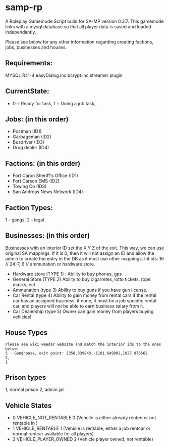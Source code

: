 # samp-rp
A Roleplay Gamemode Script build for SA-MP version 0.3.7.
This gamemode links with a mysql database so that all player data is saved and loaded independantly.

Please see below for any other information regarding creating factions, jobs, businesses and houses.

## Requirements:
MYSQL R41-4
easyDialog.inc
bcrypt.inc
streamer plugin

## CurrentState:
* 0 = Ready for task, 1 = Doing a job task, 

## Jobs: (in this order)
* Postman (ID1)
* Garbageman (ID2)
* Busdriver (ID3)
* Drug dealer (ID4)

## Factions: (in this order)
* Fort Caron Sheriff's Office (ID1)
* Fort Carson EMS (ID2)
* Towing Co (ID3)
* San Andreas News Network (ID4)

## Faction Types:
1 - gangs,
2 - legal

## Businesses: (in this order)
Businesses with an interior ID set the X Y Z of the exit. This way, we can use original SA mappings.
If it is 0, then it will not assign an ID and allow the admin to create the entry in the DB as it must use other mappings.
Int ids: 16 // 24-7, 6 // ammunation or hardware store.
* Hardware store (TYPE 1) :
    Ability to buy phones, gps
* General Store (TYPE 2)
    Ability to buy cigarretes, lotto tickets, rope, masks, ect
* Ammunation (type 3)
    Ability to buy guns if you have gun license.
* Car Rental (type 4)
    Ability to gain money from rental cars if the rental car has an assigned business. if none, it must be a job specific rental car, and players will not be able to earn business salary from it.
* Car Dealership (type 5)
    Owner can gain money from players buying vehicles! 

## House Types
    Please see wiki weedar website and match the interior ids to the ones below.
    5 - Ganghouse, exit point: 2350.339843,-1181.649902,1027.976562
    2,
    1

## Prison types
1, normal prison
2, admin jail

## Vehicle States
* 0 VEHICLE_NOT_RENTABLE 0 (Vehcile is either already rented or not rentable in )
* 1 VEHICLE_RENTABLE 1 (Vehicle is rentable, either a job rentcar or normal rentcar available for all players)
* 2 VEHICLE_PLAYER_OWNED 2 (Vehicle player owned, not rentable)
